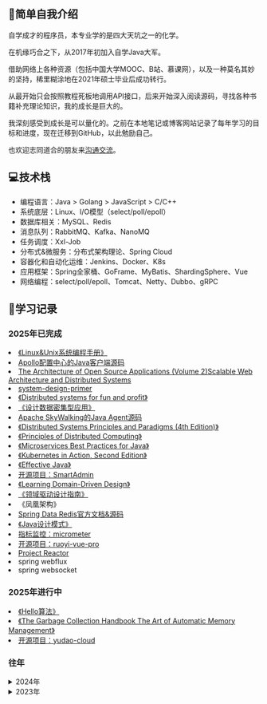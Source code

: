 ## 🙋简单自我介绍
自学成才的程序员，本专业学的是四大天坑之一的化学。

在机缘巧合之下，从2017年初加入自学Java大军。

借助网络上各种资源（包括中国大学MOOC、B站、慕课网），以及一种莫名其妙的坚持，稀里糊涂地在2021年硕士毕业后成功转行。

从最开始只会按照教程死板地调用API接口，后来开始深入阅读源码，寻找各种书籍补充理论知识，我的成长是巨大的。

我深刻感受到成长是可以量化的。之前在本地笔记或博客网站记录了每年学习的目标和进度，现在迁移到GitHub，以此勉励自己。

也欢迎志同道合的朋友来[沟通交流](https://github.com/Xianhuii/Xianhuii/issues)。

## 💻技术栈
- 编程语言：Java > Golang > JavaScript > C/C++
- 系统底层：Linux、I/O模型（select/poll/epoll）
- 数据库相关：MySQL、Redis
- 消息队列：RabbitMQ、Kafka、NanoMQ
- 任务调度：Xxl-Job
- 分布式&微服务：分布式架构理论、Spring Cloud
- 容器化和自动化运维：Jenkins、Docker、K8s
- 应用框架：Spring全家桶、GoFrame、MyBatis、ShardingSphere、Vue
- 网络编程：select/poll/epoll、Tomcat、Netty、Dubbo、gRPC

## 📅学习记录
### 2025年已完成
<li><a href="https://book.douban.com/subject/25809330/">《Linux&Unix系统编程手册》</a></li>
<li><a href="https://github.com/Xianhuii/apollo-java">Apollo配置中心的Java客户端源码</a></li>
<li><a href="https://aosabook.org/en/v2/distsys.html">The Architecture of Open Source Applications (Volume 2)Scalable Web Architecture and Distributed Systems</a></li>
<li><a href="https://github.com/Xianhuii/system-design-primer/blob/master/README-zh-Hans.md">system-design-primer</a></li>
<li><a href="https://book.mixu.net/distsys/single-page.html">《Distributed systems for fun and profit》</a></li>
<li><a href="https://book.douban.com/subject/27154352/">《设计数据密集型应用》</a></li>
<li><a href="https://github.com/Xianhuii/skywalking-java">Apache SkyWalking的Java Agent源码</a></li>
<li><a href="http://barbie.uta.edu/~jli/Resources/MapReduce&Hadoop/Distributed%20Systems%20Principles%20and%20Paradigms.pdf">《Distributed Systems Principles and Paradigms (4th Edition)》</a></li>
<li><a href="https://disco.ethz.ch/courses/podc_allstars/lecture/podc.pdf">《Principles of Distributed Computing》</a></li>
<li><a href="https://github.com/Xianhuii/skywalking-java](https://www.redbooks.ibm.com/redbooks/pdfs/sg248357.pdf">《Microservices Best Practices for Java》</a></li>
<li><a href="https://book.douban.com/subject/34986745/">《Kubernetes in Action, Second Edition》</a></li>
<li><a href="https://book.douban.com/subject/27047716/">《Effective Java》</a></li>
<li><a href="https://github.com/1024-lab/smart-admin">开源项目：SmartAdmin</a></li>
<li><a href="https://book.douban.com/subject/35470134/">《Learning Domain-Driven Design》</a></li>
<li><a href="https://ddd-fans.github.io/ddd-guideline/main.html">《领域驱动设计指南》</a></li>
<li>《凤凰架构》</li>
<li><a href="https://docs.spring.io/spring-data/redis/reference/index.html">Spring Data Redis官方文档&源码</a></li>
<li><a href="https://book.douban.com/subject/30173863/">《Java设计模式》</a></li>
<li><a href="https://github.com/micrometer-metrics/micrometer">指标监控：micrometer</a></li>
<li><a href="https://github.com/Xianhuii/ruoyi-vue-pro">开源项目：ruoyi-vue-pro</a></li>
<li><a href="https://github.com/Xianhuii/reactor-core">Project Reactor</a></li>
<li>spring webflux</li>
<li>spring websocket</li>

### 2025年进行中
<li><a href="https://www.hello-algo.com/chapter_hello_algo/">《Hello算法》</a></li>
<li><a href=""https://book.douban.com/subject/6809987/"">《The Garbage Collection Handbook The Art of Automatic Memory Management》</a></li>
<li><a href="https://github.com/Xianhuii/yudao-cloud">开源项目：yudao-cloud</a></li>

### 往年
<details>
<summary>2024年</summary>
  <li>Spring全家桶：重新梳理Spring -> Spring Boot -> Spring Cloud核心源码。</li>
  <li>Spring Boot内嵌Tomcat</li>
  <li>Docker</li>
  <li>RabbitMQ</li>
  <li>Java NIO</li>
  <li> Redis源码、《Redis设计与实现》</li>
  <li>《C程序设计语言》</li>
  <li>Netty源码</li>
  <li>MySQL</li>
  <li>《凤凰架构》</li>
  <li>《Go语言从入门到进阶实战》、《Go语言高级编程》</li>
  <li>《鸟哥的Linux私房菜-基础学习篇》</li>
  <li>ShardingSphere</li>
  <li>《自己动手写Java虚拟机》</li>
  <li>Vue.js源码</li>
  <li>Dubbo源码</li>
  <li>MySQL源码</li>
  <li>Xxl-Job源码</li>
  <li>Spring全家桶源码：Spring Framework、Spring Boot、Spring Cloud Common</li>
  <li>Sentinel</li>
  <li>SkyWalking</li>
  <li>Nginx</li>
  <li>《微服务架构设计模式》</li>
  <li>SeaTa</li>
</details>
<details>
<summary>2023年</summary>
  <li><a href="https://www.cnblogs.com/Xianhuii/category/1971111.html">Spring Core中Spring IoC和AOP的相关官方文档和源码</a></li>
  <li><a href="https://www.cnblogs.com/Xianhuii/category/2261873.html">Spring Data Access中事务的相关官方文档和源码</a></li>
  <li><a href="https://www.cnblogs.com/Xianhuii/category/2254144.html">Spring Web MVC官方文档和相关源码</a></li>
  <li><a href="https://www.cnblogs.com/Xianhuii/category/2272475.html">Spring Boot核心官方文档和源码</a></li>
  <li><a href="https://www.cnblogs.com/Xianhuii/category/2335157.html">Mybatis源码</a></li>
  <li>Spring Cloud Commons</li>
  <li>Netty</li>
  <li>Shiro：官方文档（授权、鉴权、加密、缓存）</li>
  <li>MySQL：《Understanding MySQL internals》（MySQL的基础架构）、《MySQL是怎样运行的：从根儿上理解MySQL》</li>
  <li>Log4j2 & Slf4j：官方文档（Appender、Layout、异步）</li>
  <li>Kafka：官方文档、Kafka权威指南（第2版）、Apache Kafka源码剖析、深入理解Kafka 核心设计与实践原理</li>
</details>
